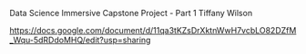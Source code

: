 Data Science Immersive
Capstone Project - Part 1
Tiffany Wilson

https://docs.google.com/document/d/11qa3tKZsDrXktnWwH7vcbLO82DZfM_Wqu-5dRDdoMHQ/edit?usp=sharing
